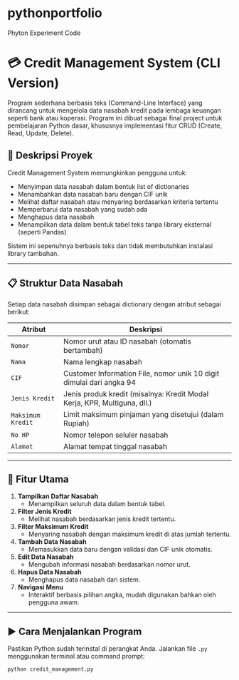# pythonportfolio
Phyton Experiment Code

# 💳 Credit Management System (CLI Version)

Program sederhana berbasis teks (Command-Line Interface) yang dirancang untuk mengelola data nasabah kredit pada lembaga keuangan seperti bank atau koperasi. Program ini dibuat sebagai final project untuk pembelajaran Python dasar, khususnya implementasi fitur CRUD (Create, Read, Update, Delete).

## 📌 Deskripsi Proyek

Credit Management System memungkinkan pengguna untuk:
- Menyimpan data nasabah dalam bentuk list of dictionaries
- Menambahkan data nasabah baru dengan CIF unik
- Melihat daftar nasabah atau menyaring berdasarkan kriteria tertentu
- Memperbarui data nasabah yang sudah ada
- Menghapus data nasabah
- Menampilkan data dalam bentuk tabel teks tanpa library eksternal (seperti Pandas)

Sistem ini sepenuhnya berbasis teks dan tidak membutuhkan instalasi library tambahan.

---

## 📋 Struktur Data Nasabah

Setiap data nasabah disimpan sebagai dictionary dengan atribut sebagai berikut:

| Atribut            | Deskripsi                                                                 |
|--------------------|---------------------------------------------------------------------------|
| `Nomor`            | Nomor urut atau ID nasabah (otomatis bertambah)                          |
| `Nama`             | Nama lengkap nasabah                                                      |
| `CIF`              | Customer Information File, nomor unik 10 digit dimulai dari angka 94      |
| `Jenis Kredit`     | Jenis produk kredit (misalnya: Kredit Modal Kerja, KPR, Multiguna, dll.)  |
| `Maksimum Kredit`  | Limit maksimum pinjaman yang disetujui (dalam Rupiah)                     |
| `No HP`            | Nomor telepon seluler nasabah                                             |
| `Alamat`           | Alamat tempat tinggal nasabah                                             |

---

## 🎯 Fitur Utama

1. **Tampilkan Daftar Nasabah**
   - Menampilkan seluruh data dalam bentuk tabel.
2. **Filter Jenis Kredit**
   - Melihat nasabah berdasarkan jenis kredit tertentu.
3. **Filter Maksimum Kredit**
   - Menyaring nasabah dengan maksimum kredit di atas jumlah tertentu.
4. **Tambah Data Nasabah**
   - Memasukkan data baru dengan validasi dan CIF unik otomatis.
5. **Edit Data Nasabah**
   - Mengubah informasi nasabah berdasarkan nomor urut.
6. **Hapus Data Nasabah**
   - Menghapus data nasabah dari sistem.
7. **Navigasi Menu**
   - Interaktif berbasis pilihan angka, mudah digunakan bahkan oleh pengguna awam.

---

## ▶️ Cara Menjalankan Program

Pastikan Python sudah terinstal di perangkat Anda. Jalankan file `.py` menggunakan terminal atau command prompt:

```bash
python credit_management.py


